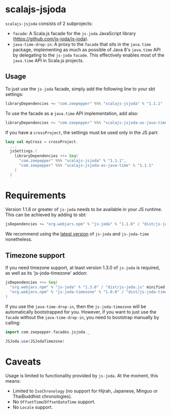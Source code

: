 # scalajs-jsjoda

`scalajs-jsjoda` consists of 2 subprojects:
* `facade`: A Scala.js facade for the `js-joda` JavaScript library (https://github.com/js-joda/js-joda).
* `java-time-drop-in`: A proxy to the `facade` that sits in the `java.time` package,
implementing as much as possible of Java 8's `java.time` API by delegating to the `js-joda` `facade`.
This effectively enables most of the `java.time` API in Scala.js projects.

## Usage

To just use the `js-joda` facade, simply add the following line to your sbt settings:

```scala
libraryDependencies += "com.zoepepper" %%% "scalajs-jsjoda" % "1.1.1"
```

To use the facade as a `java.time` API implementation, add also:

```scala
libraryDependencies += "com.zoepepper" %%% "scalajs-jsjoda-as-java-time" % "1.1.1"
```

If you have a `crossProject`, the settings must be used only in the JS part:

```scala
lazy val myCross = crossProject.
  ...
  jsSettings.(
    libraryDependencies ++= Seq(
      "com.zoepepper" %%% "scalajs-jsjoda" % "1.1.1",
      "com.zoepepper" %%% "scalajs-jsjoda-as-java-time" % "1.1.1"
    )
  )
```

# Requirements

Version 1.1.8 or greater of `js-joda` needs to be available in your JS runtime. This
can be achieved by adding to sbt:

```scala
jsDependencies += "org.webjars.npm" % "js-joda" % "1.1.8" / "dist/js-joda.js" minified "dist/js-joda.min.js"
```

We recommend using the [latest version](https://github.com/js-joda/js-joda/releases) of `js-joda` and `js-joda-time` nonetheless.

## Timezone support

If you need timezone support, at least version 1.3.0 of `js-joda` is required, as well as its 'js-joda-timezone' addon:

```scala
jsDependencies ++= Seq(
  "org.webjars.npm" % "js-joda" % "1.3.0" / "dist/js-joda.js" minified "dist/js-joda.min.js",
  "org.webjars.npm" % "js-joda-timezone" % "1.0.0" / "dist/js-joda-timezone.js" minified "dist/js-joda-timezone.min.js"
)
```

If you use the `java-time-drop-in`, then the `js-joda-timezone` will be automatically bootstrapped for you. However, if you want to just use the `facade` without the `java-time-drop-in`, you need to bootstrap manually by calling:

```scala
import com.zoepepper.facades.jsjoda._

JSJoda.use(JSJodaTimezone)
```

# Caveats

Usage is limited to functionality provided by `js-joda`. At the moment, this means:

* Limited to `IsoChronology` (no support for Hijrah, Japanese, Minguo or ThaiBuddhist chronologies).
* No `OffsetTime`/`OffsetDateTime` support.
* No `Locale` support.
